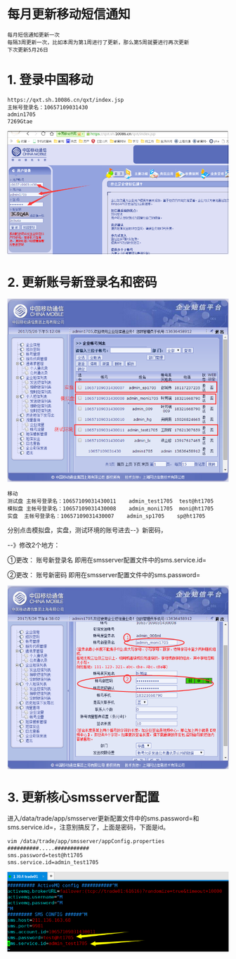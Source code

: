 # 每月更新移动短信通知

```shell
每月短信通知更新一次
每隔3周更新一次，比如本周为第1周进行了更新，那么第5周就要进行再次更新
下次更新5月26日
```

# 1. 登录中国移动

```shell
https://qxt.sh.10086.cn/qxt/index.jsp
主帐号登录名：10657109031430
admin1705
7269Gtae
```



![](pic/QQ截图20170526183018.png)

# 2. 更新账号新登录名和密码

![](pic/QQ截图20170526171307.png)

```shell
移动
测试盘	主帐号登录名：10657109031430011	admin_test1705	test@ht1705
模拟盘	主帐号登录名：10657109031430008	admin_moni1705	moni@ht1705
实盘	主帐号登录名：10657109031430007	admin_sp1705	sp@ht1705
```

分别点击模拟盘，实盘，测试环境的账号进去--》新密码，

--》修改2个地方：

①更改： 账号新登录名   即用在smsserver配置文件中的sms.service.id=

②更改： 账号新密码    即用在smsserver配置文件中的sms.password=

![](pic/QQ截图20170526171704.png)



# 3. 更新核心smsserver配置

进入/data/trade/app/smsserver更新配置文件中的sms.password=和sms.service.id=，注意别搞反了，上面是密码，下面是id。

```shell
vim /data/trade/app/smsserver/appConfig.properties
##########.....###########
sms.password=test@ht1705
sms.service.id=admin_test1705
```

![](pic/QQ截图20170526183438.png)